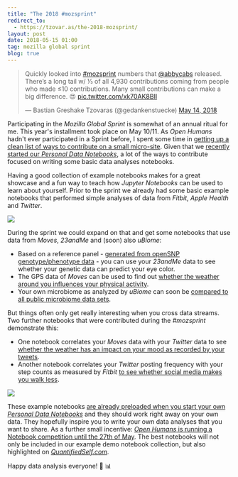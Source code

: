 ```yaml
---
title: "The 2018 #mozsprint"
redirect_to:
  - https://tzovar.as/the-2018-mozsprint/
layout: post
date: 2018-05-15 01:00
tag: mozilla global sprint
blog: true
---
```

<blockquote class="twitter-tweet" data-lang="en"><p lang="en" dir="ltr">Quickly looked into <a href="https://twitter.com/hashtag/mozsprint?src=hash&amp;ref_src=twsrc%5Etfw">#mozsprint</a> numbers that <a href="https://twitter.com/abbycabs?ref_src=twsrc%5Etfw">@abbycabs</a> released. There’s a long tail w/ ⅓ of all 4,930 contributions coming from people who made ≤10 contributions. Many small contributions can make a big difference. 😍 <a href="https://t.co/xk70AK8BIl">pic.twitter.com/xk70AK8BIl</a></p>&mdash; Bastian Greshake Tzovaras (@gedankenstuecke) <a href="https://twitter.com/gedankenstuecke/status/995908771976114177?ref_src=twsrc%5Etfw">May 14, 2018</a></blockquote>
<script async src="https://platform.twitter.com/widgets.js" charset="utf-8"></script>

Participating in the *Mozilla Global Sprint* is somewhat of an annual ritual for me. This year's installment took place on May 10/11. As *Open Humans* hadn't ever participated in a Sprint before, I spent some time in [getting up a clean list of ways to contribute on a small micro-site](http://openhumansfoundation.org/globalsprint-2018/). Given that we [recently started our *Personal Data Notebooks*](https://blog.openhumans.org/2018/05/14/personal-data-notebooks-explore-and-analyze-your-data-right-in-your-browser/), a lot of the ways to contribute focused on writing some basic data analyses notebooks.

Having a good collection of example notebooks makes for a great showcase and a fun way to teach how *Jupyter Notebooks* can be used to learn about yourself. Prior to the sprint we already had some basic example notebooks that performed simple analyses of data from *Fitbit*, *Apple Health* and *Twitter*.

![](http://openhumansfoundation.org/ohjh-example-notebooks/header-image.gif)

During the sprint we could expand on that and get some notebooks that use data from *Moves*, *23andMe* and (soon) also *uBiome*:

- Based on a reference panel - [generated from openSNP genotype/phenotype data](https://github.com/OpenHumans/ohjh-example-notebooks/blob/master/eye-color-and-23andme-data.ipynb) - you can use your *23andMe* data to see whether your genetic data can predict your eye color.
- The GPS data of *Moves* can be used to find out [whether the weather around you influences your physical activity](https://github.com/OpenHumans/ohjh-example-notebooks/blob/master/moves-analysis.ipynb).
- Your own microbiome as analyzed by *uBiome* can soon be [compared to all public microbiome data sets](https://github.com/OpenHumans/ohjh-example-notebooks/pull/10).

But things often only get really interesting when you cross data streams. Two further notebooks that were contributed during the *#mozsprint* demonstrate this:
- One notebook correlates your *Moves* data with your *Twitter* data to see [whether the weather has an impact on your mood as recorded by your tweets](https://github.com/OpenHumans/ohjh-example-notebooks/blob/master/twitter-under-the-weather.ipynb).
- Another notebook correlates your *Twitter* posting frequency with your step counts as measured by *Fitbit* [to see whether social media makes you walk less](https://github.com/OpenHumans/ohjh-example-notebooks/blob/master/twitter-and-fitbit-activity.ipynb).

![](/assets/images/2018-mozsprint-image.png)

These example notebooks [are already preloaded when you start your own *Personal Data Notebooks*](http://openhumansfoundation.org/ohjh-example-notebooks) and they should work right away on your own data. They hopefully inspire you to write your own data analyses that you want to share. As a further small incentive: [*Open Humans* is running a Notebook competition until the 27th of May](https://blog.openhumans.org/2018/05/14/personal-data-notebooks-explore-and-analyze-your-data-right-in-your-browser/). The best notebooks will not only be included in our example demo notebook collection, but also highlighted on [*QuantifiedSelf.com*](http://quantifiedself.com/).

Happy data analysis everyone! 🎉 📊
